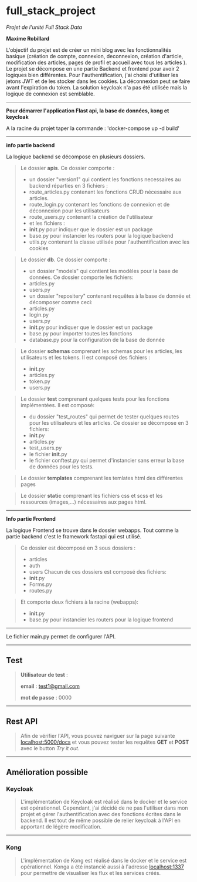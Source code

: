 # full_stack_project
*Projet de l'unité Full Stack Data*

**Maxime Robillard**

L'objectif du projet est de créer un mini blog avec les fonctionnalités basique (création de compte, connexion, deconnexion, création d'article, modification des articles, pages de profil et accueil avec tous les articles ).
Le projet se décompose en une partie Backend et frontend pour avoir 2 logiques bien différentes.
Pour l'authentification, j'ai choisi d'utiliser les jetons JWT et de les stocker dans les cookies. La déconnexion peut se faire avant l'expiration du token.
La solution keycloak n'a pas été utilisée mais la logique de connexion est semblable.
***

**Pour démarrer l'application Flast api, la base de données, kong et keycloak**

A la racine du projet taper la commande : 'docker-compose up -d build'

***

**info partie backend**

La logique backend se décompose en plusieurs dossiers.


>Le dossier **apis**. Ce dossier comporte :
>- un dossier "version1" qui contient les fonctions necessaires  au backend réparties en 3 fichiers :
>  - route_articles.py contenant les fonctions CRUD nécessaire aux articles.
>  - route_login.py contenant les fonctions de connexion et de déconnexion pour les utilisateurs
>  - route_users.py contenant la création de l'utilisateur
>- et les fichiers :
>  - __init__.py pour indiquer que le dossier est un package
>  - base.py pour instancier les routers pour la logique backend
>  - utils.py contenant la classe utilisée pour l'authentification avec les cookies


>Le dossier **db**. Ce dossier comporte :
>- un dossier "models" qui contient les modèles pour la base de données. Ce dossier comporte les fichiers:
>  - articles.py
>  - users.py
>- un dossier "repositery" contenant requêtes à la base de donnée et décomposer comme ceci:
>  - articles.py
>  - login.py
>  - users.py
>- __init__.py pour indiquer que le dossier est un package
>- base.py pour importer toutes les fonctions
>- database.py pour la configuration de la base de donnée

>Le dossier **schemas** comprenant les schemas pour les articles, les utilisateurs et les tokens.
>Il est composé des fichiers :
>- __init__.py
>- articles.py
>- token.py
>- users.py

>Le dossier **test** comprenant quelques tests pour les fonctions implémentées. Il est composé:
>- du dossier "test_routes" qui permet de tester quelques routes pour les utilisateurs et les articles. Ce dossier se décompose en 3 fichiers:
>  - __init__.py
>  - articles.py
>  - test_users.py
>- le fichier __init__.py
>- le fichier conftest.py qui permet d'instancier sans erreur la base de données pour les tests.

>Le dossier **templates** comprenant les temlates html des différentes pages

>Le dossier **static** comprenant les fichiers css et scss et les ressources (images,...) nécessaires aux pages html.
---

**Info partie Frontend**

La logique Frontend se trouve dans le dossier webapps. Tout comme la partie backend c'est le framework fastapi qui est utilisé.
>Ce dossier est décomposé en 3 sous dossiers :
>- articles
>- auth
>- users
>Chacun de ces dossiers est composé des fichiers:
>- __init__.py
>- Forms.py
>- routes.py

>Et comporte deux fichiers à la racine (webapps):
>- __init__.py
>- base.py pour instancier les routers pour la logique frontend

---
Le fichier main.py permet de configurer l'API.

---
## Test

>**Utilisateur de test** :
> 
>**email** : test1@gmail.com
> 
>**mot de passe** : 0000

---
## Rest API
>Afin de vérifier l'API, vous pouvez naviguer sur la page suivante [localhost:5000/docs](http://localhost:5000/docs) et vous pouvez tester les requêtes **GET** et **POST** avec le button *Try it out*.

---

## Amélioration possible
### Keycloak

>L'implémentation de Keycloak est réalisé dans le docker et le service est opérationnel. Cependant, j'ai décidé de ne pas l'utiliser dans mon projet et gérer l'authentification avec des fonctions écrites dans le backend.
>Il est tout de même possible de relier keycloak à l'API en apportant de légère modification.

---

### Kong
>L'implémentation de Kong est réalisé dans le docker et le service est opérationnel. Konga a été instancié aussi à l'adresse [localhost:1337](http://localhost:1337/) pour permettre de visualiser les flux et les services créés.

